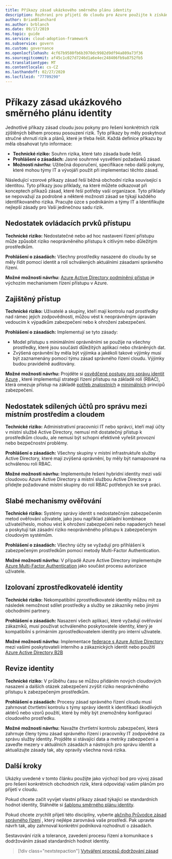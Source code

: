 ```yaml
---
title: Příkazy zásad ukázkového směrného plánu identity
description: Rozhraní pro přijetí do cloudu pro Azure použijte k získání ukázkových příkazů zásad standardních identit, které vám pomůžou při návrhu příkazů zásad.
author: BrianBlanchard
ms.author: brblanch
ms.date: 09/17/2019
ms.topic: guide
ms.service: cloud-adoption-framework
ms.subservice: govern
ms.custom: governance
ms.openlocfilehash: 4cf67b9580fb6b3970dc9982d9df94a809a73f36
ms.sourcegitcommit: af45c1c027d7246d1a6e4ec248406fb9a8752fb5
ms.translationtype: MT
ms.contentlocale: cs-CZ
ms.lasthandoff: 02/27/2020
ms.locfileid: "77709290"
---
```

# <a name="identity-baseline-sample-policy-statements"></a>Příkazy zásad ukázkového směrného plánu identity

Jednotlivé příkazy zásad cloudu jsou pokyny pro řešení konkrétních rizik zjištěných během procesu posouzení rizik. Tyto příkazy by měly poskytnout stručné shrnutí rizik a plánů, které je třeba řešit. Každá definice příkazu by měla obsahovat tyto informace:

- **Technické riziko:** Souhrn rizika, které tato zásada bude řešit.
- **Prohlášení o zásadách:** Jasné souhrnné vysvětlení požadavků zásad.
- **Možnosti návrhu:** Užitečná doporučení, specifikace nebo další pokyny, které mohou týmy IT a vývojáři použít při implementaci těchto zásad.

Následující vzorové příkazy zásad řeší běžná obchodní rizika související s identitou. Tyto příkazy jsou příklady, na které můžete odkazovat při konceptech příkazů zásad, které řeší potřeby vaší organizace. Tyto příklady se nepovažují za podrobné a některé možnosti zásad se týkají každého identifikovaného rizika. Pracujte úzce s podnikáním a týmy IT a Identifikujte nejlepší zásady pro Vaši jedinečnou sadu rizik.

## <a name="lack-of-access-controls"></a>Nedostatek ovládacích prvků přístupu

**Technické riziko:** Nedostatečné nebo ad hoc nastavení řízení přístupu může způsobit riziko neoprávněného přístupu k citlivým nebo důležitým prostředkům.

**Prohlášení o zásadách:** Všechny prostředky nasazené do cloudu by se měly řídit pomocí identit a rolí schválených aktuálními zásadami správného řízení.

**Možné možnosti návrhu:** [Azure Active Directory podmíněný přístup](https://docs.microsoft.com/azure/active-directory/conditional-access/overview) je výchozím mechanismem řízení přístupu v Azure.

## <a name="overprovisioned-access"></a>Zajištěný přístup

**Technické riziko:** Uživatelé a skupiny, kteří mají kontrolu nad prostředky nad rámec jejich zodpovědnosti, můžou vést k neoprávněným úpravám vedoucím k výpadkům zabezpečení nebo k ohrožení zabezpečení.

**Prohlášení o zásadách:** Implementují se tyto zásady:

- Model přístupu s minimálními oprávněními se použije na všechny prostředky, které jsou součástí důležitých aplikací nebo chráněných dat.
- Zvýšená oprávnění by měla být výjimka a jakékoli takové výjimky musí být zaznamenány pomocí týmu zásad správného řízení cloudu. Výjimky budou pravidelně auditovány.

**Možné možnosti návrhu:** Projděte si [osvědčené postupy pro správu identit Azure](https://docs.microsoft.com/azure/security/azure-security-identity-management-best-practices) , které implementují strategii řízení přístupu na základě rolí (RBAC), která omezuje přístup na základě [potřeb znalostních](https://wikipedia.org/wiki/Need_to_know) a [minimálních](https://wikipedia.org/wiki/Principle_of_least_privilege) principů zabezpečení.

## <a name="lack-of-shared-management-accounts-between-on-premises-and-the-cloud"></a>Nedostatek sdílených účtů pro správu mezi místním prostředím a cloudem

**Technické riziko:** Administrativní pracovníci IT nebo správci, kteří mají účty v místní službě Active Directory, nemusí mít dostatečný přístup k prostředkům cloudu, ale nemusí být schopni efektivně vyřešit provozní nebo bezpečnostní problémy.

**Prohlášení o zásadách:** Všechny skupiny v místní infrastruktuře služby Active Directory, které mají zvýšená oprávnění, by měly být namapované na schválenou roli RBAC.

**Možné možnosti návrhu:** Implementujte řešení hybridní identity mezi vaší cloudovou Azure Active Directory a místní službou Active Directory a přidejte požadované místní skupiny do rolí RBAC potřebných ke své práci.

## <a name="weak-authentication-mechanisms"></a>Slabé mechanismy ověřování

**Technické riziko:** Systémy správy identit s nedostatečným zabezpečením metod ověřování uživatele, jako jsou například základní kombinace uživatel/heslo, mohou vést k ohrožení zabezpečení nebo napadených hesel a poskytují tak zásadní riziko neoprávněného přístupu k zabezpečeným cloudovým systémům.

**Prohlášení o zásadách:** Všechny účty se vyžadují pro přihlášení k zabezpečeným prostředkům pomocí metody Multi-Factor Authentication.

**Možné možnosti návrhu:** V případě Azure Active Directory implementujte [Azure Multi-Factor Authentication](https://docs.microsoft.com/azure/active-directory/authentication/concept-mfa-howitworks) jako součást procesu autorizace uživatele.

## <a name="isolated-identity-providers"></a>Izolovaní zprostředkovatelé identity

**Technické riziko:** Nekompatibilní zprostředkovatelé identity můžou mít za následek nemožnost sdílet prostředky a služby se zákazníky nebo jinými obchodními partnery.

**Prohlášení o zásadách:** Nasazení všech aplikací, které vyžadují ověřování zákazníků, musí používat schváleného poskytovatele identity, který je kompatibilní s primárním zprostředkovatelem identity pro interní uživatele.

**Možné možnosti návrhu:** Implementace [federace s Azure Active Directory](https://docs.microsoft.com/azure/active-directory/hybrid/whatis-fed) mezi vašimi poskytovateli interního a zákaznických identit nebo použití [Azure Active Directory B2B](https://docs.microsoft.com/azure/active-directory/b2b/what-is-b2b)

## <a name="identity-reviews"></a>Revize identity

**Technické riziko:** V průběhu času se můžou přidáním nových cloudových nasazení a dalších otázek zabezpečení zvýšit riziko neoprávněného přístupu k zabezpečeným prostředkům.

**Prohlášení o zásadách:** Procesy zásad správného řízení cloudu musí zahrnovat čtvrtletní kontrolu s týmy správy identit k identifikaci škodlivých aktérů nebo vzorů použití, které by měly být znemožněny konfigurací cloudového prostředku.

**Možné možnosti návrhu:** Navažte čtvrtletní kontrolu zabezpečení, která zahrnuje členy týmu zásad správného řízení i pracovníky IT zodpovědné za správu služby identity. Projděte si stávající data a metriky zabezpečení a zaveďte mezery v aktuálních zásadách a nástrojích pro správu identit a aktualizujte zásady tak, aby opravily všechna nová rizika.

## <a name="next-steps"></a>Další kroky

Ukázky uvedené v tomto článku použijte jako výchozí bod pro vývoj zásad pro řešení konkrétních obchodních rizik, která odpovídají vašim plánům pro přijetí v cloudu.

Pokud chcete začít vyvíjet vlastní příkazy zásad týkající se standardních hodnot identity, Stáhněte si [šablonu směrného plánu identity](./template.md).

Pokud chcete zrychlit přijetí této disciplíny, vyberte [akčního Průvodce zásad správného řízení](../guides/index.md) , který nejlépe zarovnává vaše prostředí. Pak upravte návrh tak, aby zahrnoval konkrétní podniková rozhodnutí o zásadách.

Sestavování rizik a tolerance, zavedení procesu řízení a komunikace s dodržováním zásad standardních hodnot identity.

> [!div class="nextstepaction"]
> [Vytváření procesů dodržování zásad](./compliance-processes.md)
